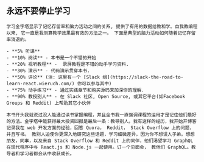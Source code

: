 ## 永远不要停止学习

    学习金字塔显示了记忆存留率和脑力活动之间的关系, 提供了有用的数据给教和学。自我教编程以来, 它一直是我测算教学效果最有效的方法之一。 下面是典型的脑力活动如何随着记忆存留率消退的。

    - **5% 听课**
    - **10% 阅读** - 本书是一个不错的开始
    - **20% 视听教程** -  录屏教程是不错的动手学习资料.
    - **30% 演示** - 代码演示贯穿本书.
    - **50% 评论** (注: 这里有一个 [Slack 组](https://slack-the-road-to-learn-react.wieruch.com/) 你可以参与其中)
    - **75% 动手练习** - 通过实践章节和购买源码来加深你的理解.
    - **90% 教授别人** - 在 Slack 社区, Open Source, 或其它平台(如Facebook Groups 和 Reddit) 上帮助其它小伙伴

    本书开头我就说过没人能通过读书掌握编程，并且全书我一直强调课程的运用才是记住他们最好的方法。金字塔中能获得最大投资回报是最后一条：教导别人。我有这样的经历，我开始开博客记录我在 web 开发方面的经验，回答 Quora， Reddit， Stack Overflow 上的问题，并且写书。 教别人迫使你更深入地研究这些话题，学习细微差异，因为你不想误人子弟。想想朋友，同事，以及来自 Stack Overflow 和 Reddit 上的同伴，他们渴望学习 GraphQL 在现代程序中与 React.js 和 Node.js 一起使用。订一个见面会， 教他们 GraphQL。教导者和学习者都会从中收获成长。


